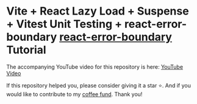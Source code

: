 # Vite + React Lazy Load + Suspense + Vitest Unit Testing + react-error-boundary [react-error-boundary](https://www.npmjs.com/package/react-error-boundary) Tutorial

The accompanying YouTube video for this repository is here: [YouTube Video](https://youtu.be/bW1ZXH7Jyz0?si=yvYdsfI60xuym51j)

If this repository helped you, please consider giving it a star ⭐️. And if you would like to contribute to my [coffee fund](https://www.paypal.com/donate/?business=XNPNP5FWN4B2A&no_recurring=0&item_name=I+provide+free+computer+science+training+to+everyone&currency_code=USD).  Thank you!
